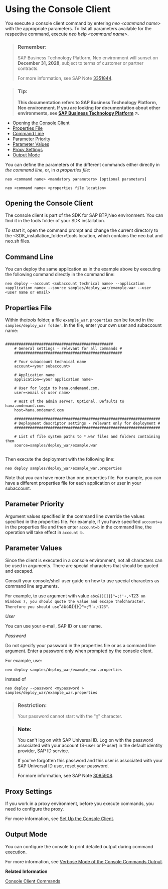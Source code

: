 <!-- loio8900b22376f84c609ee9baf5bf67130a -->

# Using the Console Client

You execute a console client command by entering *neo <command name\>* with the appropriate parameters. To list all parameters available for the respective command, execute *neo help <command name\>*.

> ### Remember:  
> SAP Business Technology Platform, Neo environment will sunset on **December 31, 2028**, subject to terms of customer or partner contracts.
> 
> For more information, see SAP Note [3351844](https://me.sap.com/notes/3351844).

> ### Tip:  
> **This documentation refers to SAP Business Technology Platform, Neo environment. If you are looking for documentation about other environments, see [SAP Business Technology Platform](https://help.sap.com/viewer/65de2977205c403bbc107264b8eccf4b/Cloud/en-US/6a2c1ab5a31b4ed9a2ce17a5329e1dd8.html "SAP Business Technology Platform (SAP BTP) is an integrated offering comprised of four technology portfolios: database and data management, application development and integration, analytics, and intelligent technologies. The platform offers users the ability to turn data into business value, compose end-to-end business processes, and build and extend SAP applications quickly.") :arrow_upper_right:.**



-   [Opening the Console Client](using-the-console-client-8900b22.md#loio8900b22376f84c609ee9baf5bf67130a__opening_the_console_client)
-   [Properties File](using-the-console-client-8900b22.md#loio8900b22376f84c609ee9baf5bf67130a__properties_file)
-   [Command Line](using-the-console-client-8900b22.md#loio8900b22376f84c609ee9baf5bf67130a__command_line)
-   [Parameter Priority](using-the-console-client-8900b22.md#loio8900b22376f84c609ee9baf5bf67130a__parameter_priority)
-   [Parameter Values](using-the-console-client-8900b22.md#loio8900b22376f84c609ee9baf5bf67130a__parameter_values)
-   [Proxy Settings](using-the-console-client-8900b22.md#loio8900b22376f84c609ee9baf5bf67130a__proxy_settings)
-   [Output Mode](using-the-console-client-8900b22.md#loio8900b22376f84c609ee9baf5bf67130a__output_mode)

You can define the parameters of the different commands either directly in *the command line*, or, in *a properties file*:

```
neo <command name> <mandatory parameters> [optional parameters]
```

```
neo <command name> <properties file location>
```



<a name="loio8900b22376f84c609ee9baf5bf67130a__opening_the_console_client"/>

## Opening the Console Client

The console client is part of the SDK for SAP BTP,Neo environment. You can find it in the tools folder of your SDK installation.

To start it, open the command prompt and change the current directory to the <SDK\_installation\_folder\>\\tools location, which contains the neo.bat and neo.sh files.



<a name="loio8900b22376f84c609ee9baf5bf67130a__command_line"/>

## Command Line

You can deploy the same application as in the example above by executing the following command directly in the command line:

```
neo deploy --account <subaccount technical name> --application <application name> --source samples/deploy_war/example.war --user <user name or email>
```



<a name="loio8900b22376f84c609ee9baf5bf67130a__properties_file"/>

## Properties File

Within the*tools* folder, a file `example_war.properties` can be found in the `samples/deploy_war folder`. In the file, enter your own user and subaccount name:

```

################################################
    # General settings - relevant for all commands #
    ################################################

    # Your subaccount technical name
    account=<your subaccount>

    # Application name
    application=<your application name>

    # User for login to hana.ondemand.com.
    user=<email or user name>

    # Host of the admin server. Optional. Defaults to hana.ondemand.com.
    host=hana.ondemand.com

    #################################################################
    # Deployment descriptor settings - relevant only for deployment #
    #################################################################

    # List of file system paths to *.war files and folders containing them
    source=samples/deploy_war/example.war
  

```

Then execute the deployment with the following line:

```
neo deploy samples/deploy_war/example_war.properties
```

Note that you can have more than one properties file. For example, you can have a different properties file for each application or user in your subaccount.



<a name="loio8900b22376f84c609ee9baf5bf67130a__parameter_priority"/>

## Parameter Priority

Argument values specified in the command line override the values specified in the properties file. For example, if you have specified `account=a` in the properties file and then enter `account=b` in the command line, the operation will take effect in `account b`.



<a name="loio8900b22376f84c609ee9baf5bf67130a__parameter_values"/>

## Parameter Values

Since the client is executed in a console environment, not all characters can be used in arguments. There are special characters that should be quoted and escaped.

Consult your console/shell user guide on how to use special characters as command line arguments.

For example, to use argument with value `abc&()[]{}^=;!'+,`~123` on Windows 7, you should quote the value and escape the`!` character. Therefore you should use `"abc&()[]{}^=;^!'+,`~123"`.

*User*

You can use your e-mail, SAP ID or user name.

*Password*

Do not specify your password in the properties file or as a command line argument. Enter a password only when prompted by the console client.

For example, use:

```
neo deploy samples/deploy_war/example_war.properties
```

instead of

```
neo deploy --password <mypassword > samples/deploy_war/example_war.properties
```

> ### Restriction:  
> Your password cannot start with the "`@`" character.

> ### Note:  
> You can't log on with SAP Universal ID. Log on with the password associated with your account \(S-user or P-user\) in the default identity provider, SAP ID service.
> 
> If you've forgotten this password and this user is associated with your SAP Universal ID user, reset your password.
> 
> For more information, see SAP Note [3085908](https://me.sap.com/notes/3085908).



<a name="loio8900b22376f84c609ee9baf5bf67130a__proxy_settings"/>

## Proxy Settings

If you work in a proxy environment, before you execute commands, you need to configure the proxy.

For more information, see [Set Up the Console Client](https://help.sap.com/viewer/ea72206b834e4ace9cd834feed6c0e09/Cloud/en-US/7613dee4711e1014839a8273b0e91070.html).



<a name="loio8900b22376f84c609ee9baf5bf67130a__output_mode"/>

## Output Mode

You can configure the console to print detailed output during command execution.

For more information, see [Verbose Mode of the Console Commands Output](https://help.sap.com/viewer/ea72206b834e4ace9cd834feed6c0e09/Cloud/en-US/4b6069b765fd4b299fbdd1415901d3da.html).

**Related Information**  


[Console Client Commands](https://help.sap.com/viewer/ea72206b834e4ace9cd834feed6c0e09/Cloud/en-US/56e309f496cc446ba441d862db94cb18.html)

